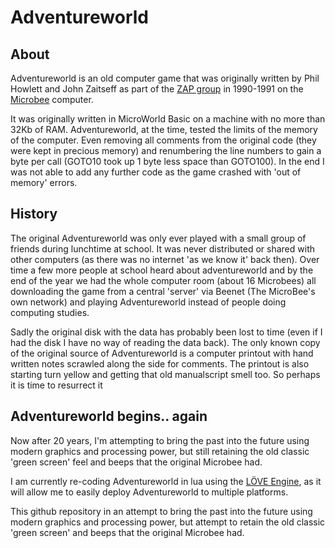Adventureworld
==============

About
-----
Adventureworld is an old computer game that was originally written by Phil Howlett and John Zaitseff as part of the [ZAP group](http://www.zap.org.au/) in 1990-1991 on the [Microbee](http://en.wikipedia.org/wiki/MicroBee) computer.

It was originally written in MicroWorld Basic on a machine with no more than 32Kb of RAM.  Adventureworld, at the time, tested the limits of the memory of the computer. Even removing all comments from the original code (they were kept in precious memory) and renumbering the line numbers to gain a byte per call (GOTO10 took up 1 byte less space than GOTO100). In the end I was not able to add any further code as the game crashed with 'out of memory' errors.

History
-------
The original Adventureworld was only ever played with a small group of friends during lunchtime at school.  It was never distributed or shared with other computers (as there was no internet 'as we know it' back then). Over time a few more people at school heard about adventureworld and by the end of the year we had the whole computer room (about 16 Microbees) all downloading the game from a central 'server' via Beenet (The MicroBee's own network) and playing Adventureworld instead of people doing computing studies.

Sadly the original disk with the data has probably been lost to time (even if I had the disk I have no way of reading the data back). The only known copy of the original source of Adventureworld is a computer printout with hand written notes scrawled along the side for comments. The printout is also starting turn yellow and getting that old manualscript smell too. So perhaps it is time to resurrect it

Adventureworld begins.. again
-----------------------------
Now after 20 years, I'm attempting to bring the past into the future using modern graphics and processing power, but still retaining the old classic 'green screen' feel and beeps that the original Microbee had.

I am currently re-coding Adventureworld in lua using the [LÖVE Engine](http://www.love2d.org), as it will allow me to easily deploy Adventureworld to multiple platforms.

This github repository in an attempt to bring the past into the future using modern graphics and processing power, but attempt to retain the old classic 'green screen' and beeps that the original Microbee had.
